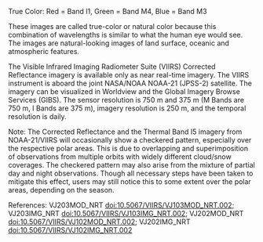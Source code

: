 True Color: Red = Band I1, Green = Band M4, Blue = Band M3

These images are called true-color or natural color because this combination of wavelengths is similar to what the human eye would see. The images are natural-looking images of land surface, oceanic and atmospheric features.

The Visible Infrared Imaging Radiometer Suite (VIIRS) Corrected Reflectance imagery is available only as near real-time imagery. The VIIRS instrument is aboard the joint NASA/NOAA NOAA-21 (JPSS-2) satellite. The imagery can be visualized in Worldview and the Global Imagery Browse Services (GIBS). The sensor resolution is 750 m and 375 m (M Bands are 750 m, I Bands are 375 m), imagery resolution is 250 m, and the temporal resolution is daily.

Note: The Corrected Reflectance and the Thermal Band I5 imagery from NOAA-21/VIIRS will occasionally show a checkered pattern, especially over the respective polar areas. This is due to overlapping and superimposition of observations from multiple orbits with widely different cloud/snow coverages. The checkered pattern may also arise from the mixture of partial day and night observations. Though all necessary steps have been taken to mitigate this effect, users may still notice this to some extent over the polar areas, depending on the season.

References: VJ203MOD_NRT [doi:10.5067/VIIRS/VJ103MOD_NRT.002](https://doi.org/10.5067/VIIRS/VJ203IMG_NRT.002); VJ203IMG_NRT [doi:10.5067/VIIRS/VJ103IMG_NRT.002](https://doi.org/10.5067/VIIRS/VJ203MOD_NRT.002);
VJ202MOD_NRT [doi:10.5067/VIIRS/VJ102MOD_NRT.002](https://doi.org/10.5067/VIIRS/VJ202MOD_NRT.002); VJ202IMG_NRT [doi:10.5067/VIIRS/VJ102IMG_NRT.002](https://doi.org/10.5067/VIIRS/VJ202IMG_NRT.002)